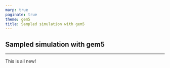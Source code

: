 ```yaml
---
marp: true
paginate: true
theme: gem5
title: Sampled simulation with gem5
---
```


<!-- _class: title -->

## Sampled simulation with gem5

---

This is all new!
